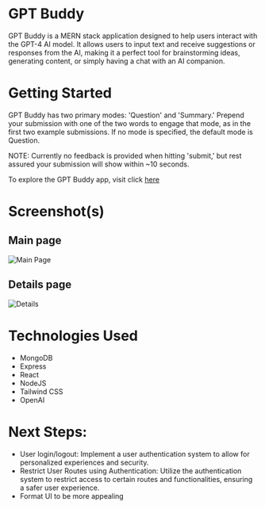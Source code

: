 

# GPT Buddy
GPT Buddy is a MERN stack application designed to help users interact with the GPT-4 AI model. It allows users to input text and receive suggestions or responses from the AI, making it a perfect tool for brainstorming ideas, generating content, or simply having a chat with an AI companion.

# Getting Started

GPT Buddy has two primary modes: 'Question' and 'Summary.' Prepend your submission with one of the two words to engage that mode, as in the first two example submissions. If no mode is specified, the default mode is Question.

NOTE: Currently no feedback is provided when hitting 'submit,' but rest assured your submission will show within ~10 seconds.

To explore the GPT Buddy app, visit click [here](https://jocular-seahorse-333cef.netlify.app/)


# Screenshot(s)

## Main page
![Main Page](https://i.imgur.com/YdpdnR3.png)
## Details page
![Details](https://i.imgur.com/G2YqSn2.png)

# Technologies Used
* MongoDB
* Express
* React
* NodeJS
* Tailwind CSS
* OpenAI

# Next Steps:

* User login/logout: Implement a user authentication system to allow for personalized experiences and security.
* Restrict User Routes using Authentication: Utilize the authentication system to restrict access to certain routes and functionalities, ensuring a safer user experience.
* Format UI to be more appealing
